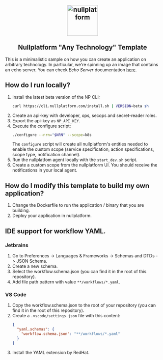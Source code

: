 <h2 align="center">
    <a href="https://httpie.io" target="blank_">
        <img height="100" alt="nullplatform" src="https://nullplatform.com/favicon/android-chrome-192x192.png" />
    </a>
    <br>
    <br>
    Nullplatform "Any Technology" Template
    <br>
</h2>

This is a minimalistic sample on how you can create an application on arbitrary technology.
In particular, we're spinning up an image that contains an echo server.
You can check *Echo Server* documentation [here](https://ealenn.github.io/Echo-Server/).

## How do I run locally?
1. Install the latest beta version of the NP CLI:
   ```bash
   curl https://cli.nullplatform.com/install.sh | VERSION=beta sh
   ```
2. Create an api-key with developer, ops, secops and secret-reader roles.
3. Export the api-key as `NP_API_KEY`.
4. Execute the configure script:
   ```bash
   ./configure --nrn="$NRN" --scope=k8s
   ```
   The `configure` script will create all nullplatform's entities needed to enable the custom scope (service specification, action specifications, scope type, notification channel).
5. Run the nullplatfom agent locally with the `start_dev.sh` script.
6. Create a custom scope from the nullplatform UI. You should receive the notifications in your local agent. 

## How do I modify this template to build my own application?

1. Change the Dockerfile to run the application / binary that you are building.
2. Deploy your application in nullplatform.

## IDE support for workflow YAML.

### Jetbrains
1. Go to Preferences -> Languages & Frameworks -> Schemas and DTDs -> JSON Schema.
2. Create a new schema.
3. Select the workflow.schema.json (you can find it in the root of this repository).
4. Add file path pattern with value `**/workflows/*.yaml`.

### VS Code
1. Copy the workflow.schema.json to the root of your repository (you can find it in the root of this repository).
2. Create a `.vscode/settings.json` file with this content:
    ```json
    {
      "yaml.schemas": {
        "workflow.schema.json": "**/workflows/*.yaml"
      }
    }
    ```
3. Install the YAML extension by RedHat.